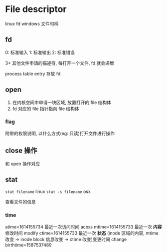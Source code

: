 # File descriptor

linux fd
windows 文件句柄

## fd

0: 标准输入
1: 标准输出
2: 标准错误

3+ 其他文件申请的描述符, 每打开一个文件, fd 就会递增

process table entry 存放 fd

## open

1. 在内核空间中申请一块区域, 放置打开的 file 结构体
2. fd 对应的 file 指针指向 file 结构体

### flag

附带的权限说明, 以什么方式(eg: 只读)打开文件进行操作

## close 操作

和 open 操作对应

## stat

`stat filename` linux
`stat -s filename` osx

查看文件的信息

### time

atime=1614155734 最近一次访问时间 acess
mtime=1614155733 最近一次 **内容** 修改时间 modify
ctime=1614155733 最近一次 **状态** (inode 区域的内容, mtime 改变 -> inode block 信息改变 -> ctime 改变)变更时间 change
birthtime=1587537489
